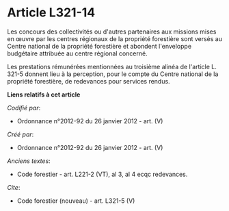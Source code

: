 # Article L321-14

Les concours des collectivités ou d'autres partenaires aux missions mises en œuvre par les centres régionaux de la propriété
forestière sont versés au Centre national de la propriété forestière et abondent l'enveloppe budgétaire attribuée au centre
régional concerné.

Les prestations rémunérées mentionnées au troisième alinéa de l'article L. 321-5 donnent lieu à la perception, pour le compte
du Centre national de la propriété forestière, de redevances pour services rendus.

**Liens relatifs à cet article**

_Codifié par_:

  - Ordonnance n°2012-92 du 26 janvier 2012 - art. (V)

_Créé par_:

  - Ordonnance n°2012-92 du 26 janvier 2012 - art. (V)

_Anciens textes_:

  - Code forestier - art. L221-2 (VT), al 3, al 4 ecqc redevances.

_Cite_:

  - Code forestier (nouveau) - art. L321-5 (V)
